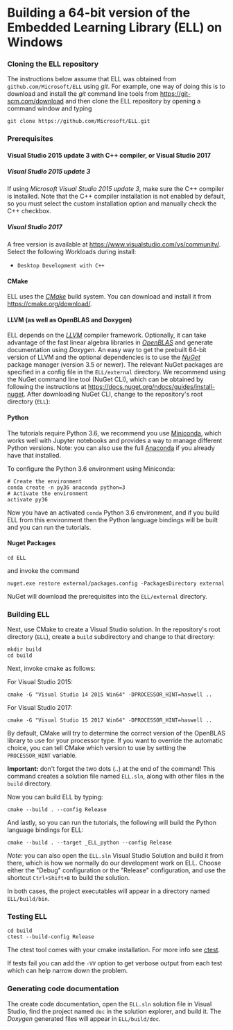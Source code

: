 # Building a 64-bit version of the Embedded Learning Library (ELL) on Windows

### Cloning the ELL repository

The instructions below assume that ELL was obtained from `github.com/Microsoft/ELL` using *git*. For example, one way of doing this is to download and install the *git* command line tools from <https://git-scm.com/download> and then clone the ELL repository by opening a command window and typing 

    git clone https://github.com/Microsoft/ELL.git

### Prerequisites

#### Visual Studio 2015 update 3 with C++ compiler, or Visual Studio 2017
##### Visual Studio 2015 update 3
If using *Microsoft Visual Studio 2015 update 3*, make sure the C++ compiler is installed. Note that the C++ compiler installation is not enabled by default, so you must select the custom installation option and manually check the C++ checkbox.
##### Visual Studio 2017
A free version is available at <https://www.visualstudio.com/vs/community/>. Select the following Workloads during install:
* `Desktop Development with C++`

#### CMake
ELL uses the [*CMake*](https://cmake.org/) build system. You can download and install it from <https://cmake.org/download/>.

#### LLVM (as well as OpenBLAS and Doxygen)
ELL depends on the [*LLVM*](http://llvm.org/) compiler framework. Optionally, it can take advantage of the fast linear algebra libraries in [*OpenBLAS*](http://www.openblas.net/) and generate documentation using *Doxygen*. An easy way to get the prebuilt 64-bit version of LLVM and the optional dependencies is to use the [*NuGet*](https://www.nuget.org/) package manager (version 3.5 or newer). The relevant NuGet packages are specified in a config file in the `ELL/external` directory.  We recommend using the NuGet command line tool (NuGet CLI), which can be obtained by following the instructions at <https://docs.nuget.org/ndocs/guides/install-nuget>. After downloading NuGet CLI, change to the repository's root directory (`ELL`):

#### Python

The tutorials require Python 3.6, we recommend you use [Miniconda](https://conda.io/miniconda.html), which works well with Jupyter notebooks and provides a way to manage different Python versions.   Note: you can also use the full [Anaconda](https://www.continuum.io/downloads) if you already have that installed.

To configure the Python 3.6 environment using Miniconda:
```
# Create the environment
conda create -n py36 anaconda python=3
# Activate the environment
activate py36
```
Now you have an activated `conda` Python 3.6 environment, and if you build ELL from this environment then the Python language bindings will be built and you can run the tutorials.

#### Nuget Packages

    cd ELL

and invoke the command

    nuget.exe restore external/packages.config -PackagesDirectory external

NuGet will download the prerequisites into the `ELL/external` directory.

### Building ELL

Next, use CMake to create a Visual Studio solution. In the repository's root directory (`ELL`), create a `build` subdirectory and change to that directory:

    mkdir build
    cd build

Next, invoke cmake as follows:
    
For Visual Studio 2015:

    cmake -G "Visual Studio 14 2015 Win64" -DPROCESSOR_HINT=haswell ..

For Visual Studio 2017:

    cmake -G "Visual Studio 15 2017 Win64" -DPROCESSOR_HINT=haswell ..

By default, CMake will try to determine the correct version of the OpenBLAS library to use for your processor
type. If you want to override the automatic choice, you can tell CMake which version to use by setting the `PROCESSOR_HINT`
variable.

**Important:** don't forget the two dots (..) at the end of the command! This command creates a solution file named `ELL.sln`, along with other files in the `build` directory. 

Now you can build ELL by typing:

    cmake --build . --config Release

And lastly, so you can run the tutorials, the following will build the Python language bindings for ELL:

    cmake --build . --target _ELL_python --config Release 

*Note:* you can also open the `ELL.sln` Visual Studio Solution and build it from there, which is how we normally do our development work on ELL.
Choose either the "Debug" configuration or the "Release" configuration, and use the shortcut `Ctrl+Shift+B` to build the solution. 

In both cases, the project executables will appear in a directory named `ELL/build/bin`.

### Testing ELL
    
    cd build
    ctest --build-config Release

The ctest tool comes with your cmake installation.  For more info see [ctest](https://cmake.org/cmake/help/v3.9/manual/ctest.1.html).

If tests fail you can add the `-VV` option to get verbose output from each test which can help narrow down the problem.

### Generating code documentation

The create code documentation, open the `ELL.sln` solution file in Visual Studio, find the project named `doc` in the solution explorer, and build it. The *Doxygen* generated files will appear in `ELL/build/doc`.

